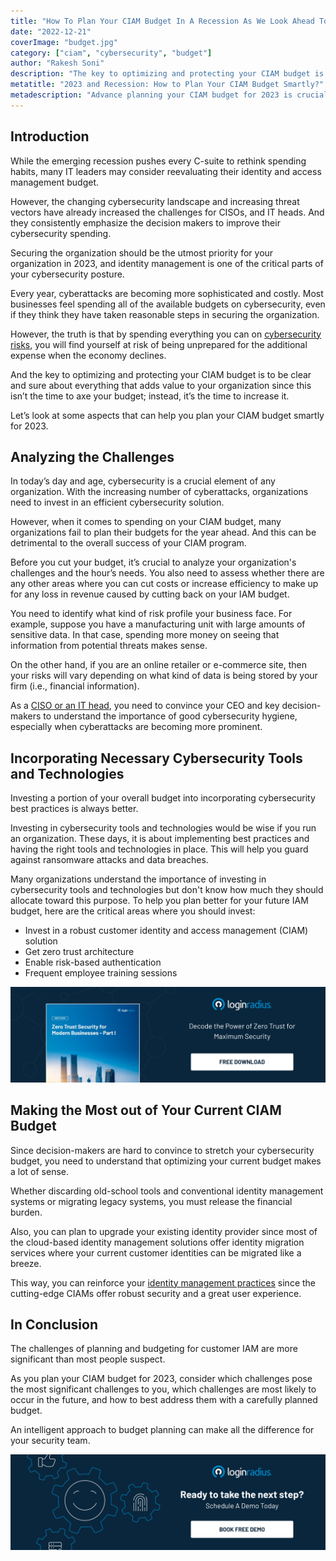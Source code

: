 ```yaml
---
title: "How To Plan Your CIAM Budget In A Recession As We Look Ahead Towards 2023?"
date: "2022-12-21"
coverImage: "budget.jpg"
category: ["ciam", "cybersecurity", "budget"]
author: "Rakesh Soni"
description: "The key to optimizing and protecting your CIAM budget is to be clear and sure about everything that adds value to your organization. Here are some tips that can help you plan your CIAM budget smartly for 2023 on the declining global economy."
metatitle: "2023 and Recession: How to Plan Your CIAM Budget Smartly?"
metadescription: "Advance planning your CIAM budget for 2023 is crucial since the threat vectors are increasing exponentially amidst the current global recession."
---
```


## Introduction

While the emerging recession pushes every C-suite to rethink spending habits, many IT leaders may consider reevaluating their identity and access management budget. 

However, the changing cybersecurity landscape and increasing threat vectors have already increased the challenges for CISOs, and IT heads. And they consistently emphasize the decision makers to improve their cybersecurity spending. 

Securing the organization should be the utmost priority for your organization in 2023, and identity management is one of the critical parts of your cybersecurity posture. 

Every year, cyberattacks are becoming more sophisticated and costly. Most businesses feel spending all of the available budgets on cybersecurity, even if they think they have taken reasonable steps in securing the organization. 

However, the truth is that by spending everything you can on [cybersecurity risks](https://www.loginradius.com/resource/digital-trade-zone-threats-cybersecurity-whitepaper), you will find yourself at risk of being unprepared for the additional expense when the economy declines.

And the key to optimizing and protecting your CIAM budget is to be clear and sure about everything that adds value to your organization since this isn’t the time to axe your budget; instead, it’s the time to increase it. 

Let’s look at some aspects that can help you plan your CIAM budget smartly for 2023. 


## Analyzing the Challenges 

In today’s day and age, cybersecurity is a crucial element of any organization. With the increasing number of cyberattacks, organizations need to invest in an efficient cybersecurity solution.

However, when it comes to spending on your CIAM budget, many organizations fail to plan their budgets for the year ahead. And this can be detrimental to the overall success of your CIAM program.

Before you cut your budget, it’s crucial to analyze your organization's challenges and the hour’s needs. You also need to assess whether there are any other areas where you can cut costs or increase efficiency to make up for any loss in revenue caused by cutting back on your IAM budget. 

You need to identify what kind of risk profile your business face. For example, suppose you have a manufacturing unit with large amounts of sensitive data. In that case, spending more money on seeing that information from potential threats makes sense. 

On the other hand, if you are an online retailer or e-commerce site, then your risks will vary depending on what kind of data is being stored by your firm  (i.e., financial information).

As a [CISO or an IT head](https://www.loginradius.com/resource/digital-identity-management-cio-ciso-cmo-whitepaper), you need to convince your CEO and key decision-makers to understand the importance of good cybersecurity hygiene, especially when cyberattacks are becoming more prominent.

## Incorporating Necessary Cybersecurity Tools and Technologies

Investing a portion of your overall budget into incorporating cybersecurity best practices is always better.

Investing in cybersecurity tools and technologies would be wise if you run an organization. These days, it is about implementing best practices and having the right tools and technologies in place. This will help you guard against ransomware attacks and data breaches.

Many organizations understand the importance of investing in cybersecurity tools and technologies but don't know how much they should allocate toward this purpose. To help you plan better for your future IAM budget, here are the critical areas where you should invest: 


* Invest in a robust customer identity and access management (CIAM) solution 
* Get zero trust architecture
* Enable risk-based authentication 
* Frequent employee training sessions

[![WP-zerotrust-1](WP-zerotrust-1.png)](https://www.loginradius.com/resource/zero-trust-security/)


## Making the Most out of Your Current CIAM Budget 

Since decision-makers are hard to convince to stretch your cybersecurity budget, you need to understand that optimizing your current budget makes a lot of sense. 

Whether discarding old-school tools and conventional identity management systems or migrating legacy systems, you must release the financial burden. 

Also, you can plan to upgrade your existing identity provider since most of the cloud-based identity management solutions offer identity migration services where your current customer identities can be migrated like a breeze. 

This way, you can reinforce your [identity management practices](https://blog.loginradius.com/identity/digital-identity-management/) since the cutting-edge CIAMs offer robust security and a great user experience. 


## In Conclusion 

The challenges of planning and budgeting for customer IAM are more significant than most people suspect. 

As you plan your CIAM budget for 2023, consider which challenges pose the most significant challenges to you, which challenges are most likely to occur in the future, and how to best address them with a carefully planned budget. 

An intelligent approach to budget planning can make all the difference for your security team.


[![book-a-demo-loginradius](../../assets/book-a-demo-loginradius.png)](https://www.loginradius.com/book-a-demo/)
